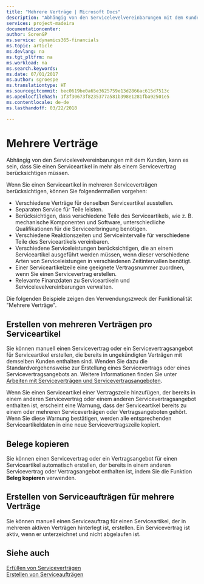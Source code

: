 ```yaml
---
title: "Mehrere Verträge | Microsoft Docs"
description: "Abhängig von den Servicelevelvereinbarungen mit dem Kunden, kann es sein, dass Sie einen Serviceartikel in mehr als einem Servicevertrag berücksichtigen müssen."
services: project-madeira
documentationcenter: 
author: SorenGP
ms.service: dynamics365-financials
ms.topic: article
ms.devlang: na
ms.tgt_pltfrm: na
ms.workload: na
ms.search.keywords: 
ms.date: 07/01/2017
ms.author: sgroespe
ms.translationtype: HT
ms.sourcegitcommit: bec0619be0a65e3625759e13d2866ac615d7513c
ms.openlocfilehash: 1f3f30673f8235377a581b398e1281fba92501e5
ms.contentlocale: de-de
ms.lasthandoff: 03/22/2018

---
```

# <a name="multiple-contracts"></a>Mehrere Verträge
Abhängig von den Servicelevelvereinbarungen mit dem Kunden, kann es sein, dass Sie einen Serviceartikel in mehr als einem Servicevertrag berücksichtigen müssen.  
  
Wenn Sie einen Serviceartikel in mehreren Serviceverträgen berücksichtigen, können Sie folgendermaßen vorgehen:  
  
* Verschiedene Verträge für denselben Serviceartikel ausstellen.  
* Separaten Service für Teile leisten.  
* Berücksichtigen, dass verschiedene Teile des Serviceartikels, wie z. B. mechanische Komponenten und Software, unterschiedliche Qualifikationen für die Serviceerbringung benötigen.  
* Verschiedene Reaktionszeiten und Serviceintervalle für verschiedene Teile des Serviceartikels vereinbaren.  
* Verschiedene Serviceleistungen berücksichtigen, die an einem Serviceartikel ausgeführt werden müssen, wenn dieser verschiedene Arten von Serviceleistungen in verschiedenen Zeitintervallen benötigt.  
* Einer Serviceartikelzeile eine geeignete Vertragsnummer zuordnen, wenn Sie einen Servicevertrag erstellen.  
* Relevante Finanzdaten zu Serviceartikeln und Servicelevelvereinbarungen verwalten.  
  
Die folgenden Beispiele zeigen den Verwendungszweck der Funktionalität "Mehrere Verträge".  
  
## <a name="creating-multiple-contracts-per-service-item"></a>Erstellen von mehreren Verträgen pro Serviceartikel  
Sie können manuell einen Servicevertrag oder ein Servicevertragsangebot für Serviceartikel erstellen, die bereits in ungekündigten Verträgen mit demselben Kunden enthalten sind. Wenden Sie dazu die Standardvorgehensweise zur Erstellung eines Servicevertrags oder eines Servicevertragsangebots an. Weitere Informationen finden Sie unter [Arbeiten mit Serviceverträgen und Servicevertragsangeboten](service-how-to-create-service-contracts-and-service-contract-quotes.md).  
  
Wenn Sie einen Serviceartikel einer Vertragszeile hinzufügen, der bereits in einem anderen Servicevertrag oder einem anderen Servicevertragsangebot enthalten ist, erscheint eine Warnung, dass der Serviceartikel bereits zu einem oder mehreren Serviceverträgen oder Vertragsangeboten gehört. Wenn Sie diese Warnung bestätigen, werden alle entsprechenden Serviceartikeldaten in eine neue Servicevertragszeile kopiert.  
  
## <a name="copying-documents"></a>Belege kopieren  
Sie können einen Servicevertrag oder ein Vertragsangebot für einen Serviceartikel automatisch erstellen, der bereits in einem anderen Servicevertrag oder Vertragsangebot enthalten ist, indem Sie die Funktion **Beleg kopieren** verwenden.  
  
## <a name="creating-service-orders-for-multiple-contracts"></a>Erstellen von Serviceaufträgen für mehrere Verträge  
Sie können manuell einen Serviceauftrag für einen Serviceartikel, der in mehreren aktiven Verträgen hinterlegt ist, erstellen. Ein Servicevertrag ist aktiv, wenn er unterzeichnet und nicht abgelaufen ist.  
  
## <a name="see-also"></a>Siehe auch  
[Erfüllen von Serviceverträgen](service-fulfill-service-contracts.md)  
[Erstellen von Serviceaufträgen](service-how-to-create-service-orders.md)  

